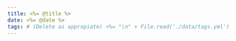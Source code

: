 ```yaml
---
title: <%= @title %>
date: <%= @date %>
tags: # (Delete as appropiate) <%= "\n" + File.read('./data/tags.yml') %>
---
```

